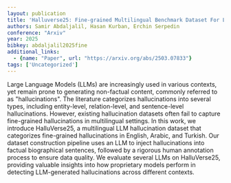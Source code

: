 ```yaml
---
layout: publication
title: 'Halluverse25: Fine-grained Multilingual Benchmark Dataset For LLM Hallucinations'
authors: Samir Abdaljalil, Hasan Kurban, Erchin Serpedin
conference: "Arxiv"
year: 2025
bibkey: abdaljalil2025fine
additional_links:
  - {name: "Paper", url: "https://arxiv.org/abs/2503.07833"}
tags: ['Uncategorized']
---
```

Large Language Models (LLMs) are increasingly used in various contexts, yet
remain prone to generating non-factual content, commonly referred to as
"hallucinations". The literature categorizes hallucinations into several types,
including entity-level, relation-level, and sentence-level hallucinations.
However, existing hallucination datasets often fail to capture fine-grained
hallucinations in multilingual settings. In this work, we introduce
HalluVerse25, a multilingual LLM hallucination dataset that categorizes
fine-grained hallucinations in English, Arabic, and Turkish. Our dataset
construction pipeline uses an LLM to inject hallucinations into factual
biographical sentences, followed by a rigorous human annotation process to
ensure data quality. We evaluate several LLMs on HalluVerse25, providing
valuable insights into how proprietary models perform in detecting
LLM-generated hallucinations across different contexts.
